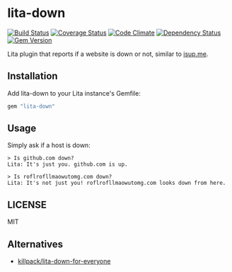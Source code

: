 # lita-down
[![Build Status](https://travis-ci.org/nTraum/lita-down.svg?branch=master)](https://travis-ci.org/nTraum/lita-down)
[![Coverage Status](https://coveralls.io/repos/nTraum/lita-down/badge.svg?branch=master&service=github)](https://coveralls.io/github/nTraum/lita-down?branch=master)
[![Code Climate](https://codeclimate.com/github/nTraum/lita-down/badges/gpa.svg)](https://codeclimate.com/github/nTraum/lita-down)
[![Dependency Status](https://gemnasium.com/nTraum/lita-down.svg)](https://gemnasium.com/nTraum/lita-down)
[![Gem Version](https://badge.fury.io/rb/lita-down.svg)](http://badge.fury.io/rb/lita-down)

Lita plugin that reports if a website is down or not, similar to [isup.me](http://isup.me).

## Installation
Add lita-down to your Lita instance's Gemfile:

```ruby
gem "lita-down"
```

## Usage
Simply ask if a host is down:

```
> Is github.com down?
Lita: It's just you. github.com is up.
```

```
> Is roflrofllmaowutomg.com down?
Lita: It's not just you! roflrofllmaowutomg.com looks down from here.
```

## LICENSE
MIT

## Alternatives
* [killpack/lita-down-for-everyone](https://github.com/killpack/lita-down-for-everyone)
